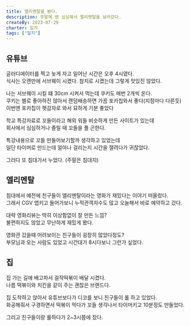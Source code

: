 ```yaml
---
title: 엘리멘탈을 봤다.
description: 주말에 영 심심해서 엘리멘탈을 보러갔다.
createBy: 2023-07-29
charter: 일지
tags: ["일지"]
--- 
```


## 유튜브    

글러디에이터를 찍고 늦게 자고 일어난 시간은 오후 4시였다.              
식사는 오랜만에 서브웨이 시켰다. 참치로 시켰는데 그렇게 맛있진 않았다.                

나는 서브웨이 시킬 떄 30cm 시켜서 먹는데 쿠키도 매번 2개씩 온다.              
쿠키는 별로 좋아하진 않아서 랜덤배송하면 가끔 포카칩와서 좋다(지점마다 다른듯)               
이번엔 포카칩이 햇감자로 와서 묘하게 기분 좋았다      

학교 특강자료로 꼬들이라고 해외 워들 비슷하게 만든 사이트가 있는데               
회사에서 심심하거나 졸릴 때 꼬들을 풀 곤한다.  

특강내용으로 꼬들 만들어보기할까 생각하고 있었는데                
일단 타이머로 만드는데 얼마나 걸리는지 시간을 잴려다가 귀찮았다.             

그러다 또 침대가서 누었다. (주말은 침대지)

## 엘리멘탈        

침대에서 예전에 친구들이 엘리멘탈이라는 영화가 재밌다는 이야기 떠올랐다.               
그래서 CGV 앱키고 들어가보니 누적관객자수도 많고 오늘해서 바로 예약하고 갔다.               

대략 영화리뷰는 딱히 이상함없이 잘 만든 느낌?                
불편하지도 않았고 무난하게 재밌게 봤다.                 

영화관 갔을때 어려보이는 친구들이 굉장히 많았다정도?                
부모님과 오는 사람도 있었고 시간대가 8시다보니 그런가 싶었다.           

## 집

집 가는 길에 배고파서 걸작떡볶이 배달 시켰다.                     
나름 떡볶이와 치킨을 같이 주는 괜찮은 브랜드다.             

집 도착하고 앉아서 유튜브보다가 디코를 보니 친구들이 롤 하고 있었다.                     
화공해줘서 구경하면서 떡볶이 먹다가 꼬들 생각나서 타이머키고 10분정도 만들었다.                 

그리고 친구들이랑 롤하다가 2~3시쯤에 잤다.











 